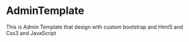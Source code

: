 # AdminTemplate
This is Admin Template that design with custom bootstrap and Html5 and Css3 and JavaScript
